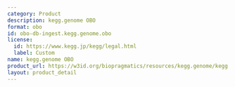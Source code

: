 ```yaml
---
category: Product
description: kegg.genome OBO
format: obo
id: obo-db-ingest.kegg.genome.obo
license:
  id: https://www.kegg.jp/kegg/legal.html
  label: Custom
name: kegg.genome OBO
product_url: https://w3id.org/biopragmatics/resources/kegg.genome/kegg.genome.obo
layout: product_detail
---
```

